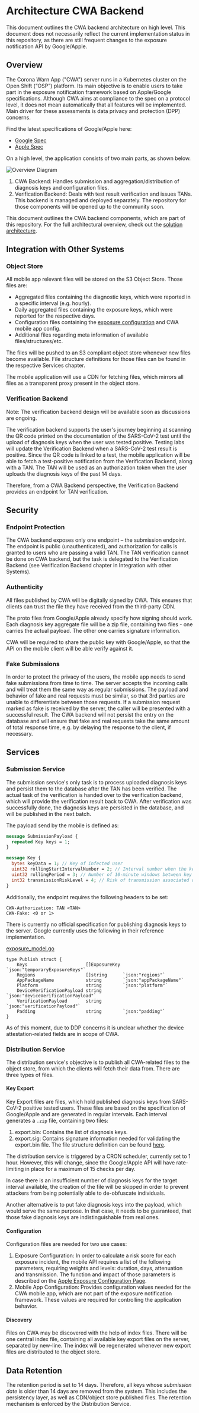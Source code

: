 # Architecture CWA Backend

This document outlines the CWA backend architecture on high level. This document
does not necessarily reflect the current implementation status in this repository, as there are
still frequent changes to the exposure notification API by Google/Apple.

## Overview

The Corona Warn App ("CWA") server runs in a Kubernetes cluster on the Open Shift (“OSP”) platform.
Its main objective is to enable users to take part in the exposure notification framework based
on Apple/Google specifications. Although CWA aims at compliance to the spec on a protocol level, it
does not mean automatically that all features will be implemented. Main driver for these assessments is data privacy and protection (DPP) concerns.

Find the latest specifications of Google/Apple here:

- [Google Spec](https://static.googleusercontent.com/media/www.google.com/en//covid19/exposurenotifications/pdfs/Exposure-Key-File-Format-and-Verification.pdf)
- [Apple Spec](https://developer.apple.com/documentation/exposurenotification/setting_up_an_exposure_notification_server?changes=latest_beta)

On a high level, the application consists of two main parts, as shown below.

![Overview Diagram](./images/v4.png)

1. CWA Backend: Handles submission and aggregation/distribution of diagnosis keys and configuration files.
2. Verification Backend: Deals with test result verification and issues TANs. This backend is managed and deployed
separately. The repository for those components will be opened up to the community soon.

This document outlines the CWA backend components, which are part of this repository. For the full architectural
overview, check out the [solution architecture](https://github.com/corona-warn-app/cwa-documentation/blob/master/solution_architecture.md).

## Integration with Other Systems

### Object Store

All mobile app relevant files will be stored on the S3 Object Store. Those files are:

- Aggregated files containing the diagnostic keys, which were reported in a specific interval (e.g. hourly).
- Daily aggregated files containing the exposure keys, which were reported for the respective days.
- Configuration files containing the [exposure configuration](https://developer.apple.com/documentation/exposurenotification/enexposureconfiguration) and CWA mobile app config.
- Additional files regarding meta information of available files/structures/etc.

The files will be pushed to an S3 compliant object store whenever new files become available. File structure definitions for those files can be found in the respective Services chapter.

The mobile application will use a CDN for fetching files, which mirrors all files as a transparent proxy present in the object store.

### Verification Backend

Note: The verification backend design will be available soon as discussions are ongoing.

The verification backend supports the user's journey beginning at scanning the QR code printed
on the documentation of the SARS-CoV-2 test until the upload of diagnosis keys when the user was tested positive. Testing
labs will update the Verification Backend when a SARS-CoV-2 test result is positive. Since the QR code
is linked to a test, the mobile application will be able to fetch a test-positive notification from
the Verification Backend, along with a TAN. The TAN will be used as an authorization token when
the user uploads the diagnosis keys of the past 14 days.

Therefore, from a CWA Backend perspective, the Verification Backend provides an endpoint for TAN verification.

## Security

### Endpoint Protection

The CWA backend exposes only one endpoint – the submission endpoint.
The endpoint is public (unauthenticated), and authorization for calls is granted to users who are passing a valid TAN.
The TAN verification cannot be done on CWA backend, but the task is delegated to the Verification Backend (see Verification Backend chapter in Integration with other Systems).

### Authenticity

All files published by CWA  will be digitally signed by CWA.
This ensures that clients can trust the file they have received from the third-party CDN.

The proto files from Google/Apple already specify how signing should work. Each diagnosis key aggregate file
will be a zip file, containing two files - one carries the actual payload. The other one carries signature information.

CWA will be required to share the public key with Google/Apple, so that the API on the mobile client
will be able verify against it.

### Fake Submissions

In order to protect the privacy of the users, the mobile app needs to send fake submissions from time to time.
The server accepts the incoming calls and will treat them the same way as regular submissions.
The payload and behavior of fake and real requests must be similar, so that 3rd parties are unable to differentiate between those requests.
If a submission request marked as fake is received by the server, the caller will be presented with a successful result.
The CWA backend will not persist the entry on the database and will ensure that fake and real requests take the same amount of total response time, e.g. by delaying the response to the client, if necessary.

## Services

### Submission Service

The submission service's only task is to process uploaded diagnosis keys and persist them to the database after the TAN has been verified.
The actual task of the verification is handed over to the verification backend, which will provide the verification result back to CWA.
After verification was successfully done, the diagnosis keys are persisted in the database, and will be published in the next batch.

The payload send by the mobile is defined as:

```protobuf
message SubmissionPayload {
  repeated Key keys = 1;
}

message Key {
  bytes keyData = 1; // Key of infected user
  uint32 rollingStartIntervalNumber = 2; // Interval number when the key's EKRollingPeriod started.
  uint32 rollingPeriod = 3; // Number of 10-minute windows between key rolling.
  int32 transmissionRiskLevel = 4; // Risk of transmission associated with the person this key came from.
}
```

Additionally, the endpoint requires the following headers to be set:

```http
CWA-Authorization: TAN <TAN>
CWA-Fake: <0 or 1>
```

There is currently no official specification for publishing diagnosis keys to the server.
Google currently uses the following in their reference implementation.

[exposure_model.go](https://github.com/google/exposure-notifications-server/blob/master/internal/database/exposure_model.go)

```golang
type Publish struct {
    Keys                      []ExposureKey `json:"temporaryExposureKeys"`
    Regions                   []string      `json:"regions"`
    AppPackageName            string        `json:"appPackageName"`
    Platform                  string        `json:"platform"`
    DeviceVerificationPayload string        `json:"deviceVerificationPayload"`
    VerificationPayload       string        `json:"verificationPayload"`
    Padding                   string        `json:"padding"`
}
```

As of this moment, due to DDP concerns it is unclear whether the device attestation-related fields are in scope of CWA.

### Distribution Service

The distribution service's objective is to publish all CWA-related files to the object store, from which
the clients will fetch their data from. There are three types of files.

#### Key Export

Key Export files are files, which hold published diagnosis keys from SARS-CoV-2 positive tested users.
These files are based on the specification of Google/Apple and are generated in regular intervals.
Each interval generates a `.zip` file, containing two files:

1. export.bin: Contains the list of diagnosis keys.
2. export.sig: Contains signature information needed for validating the export.bin file.
The file structure definition can be found [here](https://github.com/google/exposure-notifications-server/blob/master/internal/pb/export/export.proto).

The distribution service is triggered by a CRON scheduler, currently set to 1 hour. However, this
will change, since the Google/Apple API will have rate-limiting in place for a maximum of 15 checks
per day.

In case there is an insufficient number of diagnosis keys for the target interval available, the
creation of the file will be skipped in order to prevent attackers from being potentially able to
de-obfuscate individuals.

Another alternative is to put fake diagnosis keys into the payload, which would serve the same purpose.
In that case, it needs to be guaranteed, that those fake diagnosis keys are indistinguishable from real ones.

#### Configuration

Configuration files are needed for two use cases:

1. Exposure Configuration: In order to calculate a risk score for each exposure incident, the mobile
API requires a list of the following parameters, requiring weights and levels: duration, days, attenuation and transmission.
The function and impact of those parameters is described on the [Apple Exposure Configuration Page](https://developer.apple.com/documentation/exposurenotification/enexposureconfiguration).
2. Mobile App Configuration: Provides configuration values needed for the CWA mobile app, which are
not part of the exposure notification framework. These values are required for controlling the
application behavior.

#### Discovery

Files on CWA may be discovered with the help of index files. There will be one central index file,
containing all available key export files on the server, separated by new-line.
The index will be regenerated whenever new export files are distributed to the object store.

## Data Retention

The retention period is set to 14 days. Therefore, all keys whose _submission date_ is older than 14 days are removed from the system. This includes the persistency layer, as well as CDN/object store published files.
The retention mechanism is enforced by the Distribution Service.
